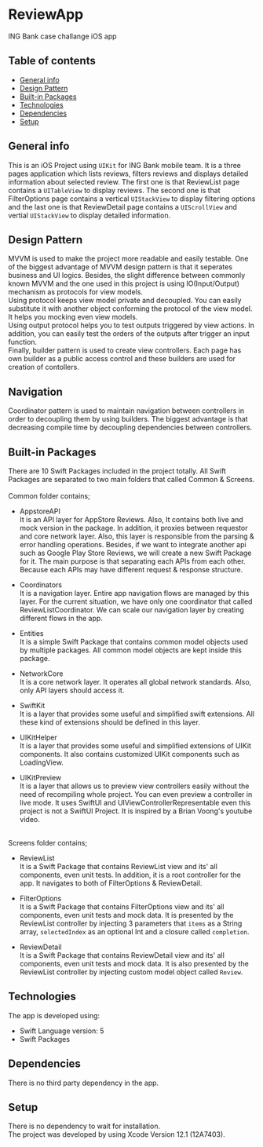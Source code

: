 # ReviewApp
 ING Bank case challange iOS app

## Table of contents
* [General info](#general-info)
* [Design Pattern](#design-pattern)
* [Built-in Packages](#built-in-Packages)
* [Technologies](#technologies)
* [Dependencies](#dependencies)
* [Setup](#setup)

## General info
This is an iOS Project using `UIKit` for ING Bank mobile team. It is a three pages application which lists reviews, filters reviews and displays detailed information about selected review. The first one is that ReviewList page contains a `UITableView` to display reviews. The second one is that FilterOptions page contains a vertical `UIStackView` to display filtering options and the last one is that ReviewDetail page contains a `UIScrollView` and vertial `UIStackView` to display detailed information.

## Design Pattern
MVVM is used to make the project more readable and easily testable. One of the biggest advantage of MVVM design pattern is that it seperates business and UI logics. Besides, the slight difference between commonly known MVVM and the one used in this project is using IO(Input/Output) mechanism as protocols for view models.
<br />
Using protocol keeps view model private and decoupled. You can easily substitute it with another object conforming the protocol of the view model. It helps you mocking even view models.
<br />
Using output protocol helps you to test outputs triggered by view actions. In addition, you can easily test the orders of the outputs after trigger an input function. 
<br />
Finally, builder pattern is used to create view controllers. Each page has own builder as a public access control and these builders are used for creation of contollers.

## Navigation
Coordinator pattern is used to maintain navigation between controllers in order to decoupling them by using builders. The biggest advantage is that decreasing compile time by decoupling dependencies between controllers.

## Built-in Packages
There are 10 Swift Packages included in the project totally. All Swift Packages are separated to two main folders that called Common & Screens.
<br /><br />
Common folder contains;
* AppstoreAPI <br />
It is an API layer for AppStore Reviews. Also, It contains both live and mock version in the package. In addition, it proxies between requestor and core network layer. Also, this layer is responsible from the parsing & error handling operations. Besides, if we want to integrate another api such as Google Play Store Reviews, we will create a new Swift Package for it. The main purpose is that separating each APIs from each other. Because each APIs may have different request & response structure.

* Coordinators <br />
It is a navigation layer. Entire app navigation flows are managed by this layer. For the current situation, we have only one coordinator that called ReviewListCoordinator. We can scale our navigation layer by creating different flows in the app.

* Entities <br />
It is a simple Swift Package that contains common model objects used by multiple packages. All common model objects are kept inside this package.

* NetworkCore <br />
It is a core network layer. It operates all global network standards. Also, only API layers should access it.

* SwiftKit <br />
It is a layer that provides some useful and simplified swift extensions. All these kind of extensions should be defined in this layer.

* UIKitHelper <br />
It is a layer that provides some useful and simplified extensions of UIKit components. It also contains customized UIKit components such as LoadingView.

* UIKitPreview <br />
It is a layer that allows us to preview view controllers easily without the need of recompiling whole project. You can even preview a controller in live mode. 
It uses SwiftUI and UIViewControllerRepresentable even this project is not a SwiftUI Project. It is inspired by a Brian Voong's youtube video.

<br />
Screens folder contains; <br />

* ReviewList <br />
It is a Swift Package that contains ReviewList view and its' all components, even unit tests. In addition, it is a root controller for the app. It navigates to both of FilterOptions & ReviewDetail.

* FilterOptions <br />
It is a Swift Package that contains FilterOptions view and its' all components, even unit tests and mock data. It is presented by the ReviewList controller by injecting 3 parameters that `items` as a String array, `selectedIndex` as an optional Int and a closure called `completion`.

* ReviewDetail <br />
It is a Swift Package that contains ReviewDetail view and its' all components, even unit tests and mock data. It is also presented by the ReviewList controller by injecting custom model object called `Review`.

## Technologies
The app is developed using:
* Swift Language version: 5
* Swift Packages

## Dependencies
There is no third party dependency in the app.
	
## Setup
There is no dependency to wait for installation. <br />
The project was developed by using Xcode Version 12.1 (12A7403).
